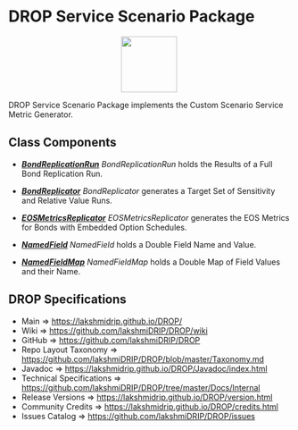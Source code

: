 # DROP Service Scenario Package

<p align="center"><img src="https://github.com/lakshmiDRIP/DROP/blob/master/DRIP_Logo.gif?raw=true" width="100"></p>

DROP Service Scenario Package implements the Custom Scenario Service Metric Generator.


## Class Components

 * [***BondReplicationRun***](https://github.com/lakshmiDRIP/DROP/tree/master/src/main/java/org/drip/service/scenario/BondReplicationRun.java)
 <i>BondReplicationRun</i> holds the Results of a Full Bond Replication Run.

 * [***BondReplicator***](https://github.com/lakshmiDRIP/DROP/tree/master/src/main/java/org/drip/service/scenario/BondReplicator.java)
 <i>BondReplicator</i> generates a Target Set of Sensitivity and Relative Value Runs.

 * [***EOSMetricsReplicator***](https://github.com/lakshmiDRIP/DROP/tree/master/src/main/java/org/drip/service/scenario/EOSMetricsReplicator.java)
 <i>EOSMetricsReplicator</i> generates the EOS Metrics for Bonds with Embedded Option Schedules.

 * [***NamedField***](https://github.com/lakshmiDRIP/DROP/tree/master/src/main/java/org/drip/service/scenario/NamedField.java)
 <i>NamedField</i> holds a Double Field Name and Value.

 * [***NamedFieldMap***](https://github.com/lakshmiDRIP/DROP/tree/master/src/main/java/org/drip/service/scenario/NamedFieldMap.java)
 <i>NamedFieldMap</i> holds a Double Map of Field Values and their Name.


## DROP Specifications

 * Main                     => https://lakshmidrip.github.io/DROP/
 * Wiki                     => https://github.com/lakshmiDRIP/DROP/wiki
 * GitHub                   => https://github.com/lakshmiDRIP/DROP
 * Repo Layout Taxonomy     => https://github.com/lakshmiDRIP/DROP/blob/master/Taxonomy.md
 * Javadoc                  => https://lakshmidrip.github.io/DROP/Javadoc/index.html
 * Technical Specifications => https://github.com/lakshmiDRIP/DROP/tree/master/Docs/Internal
 * Release Versions         => https://lakshmidrip.github.io/DROP/version.html
 * Community Credits        => https://lakshmidrip.github.io/DROP/credits.html
 * Issues Catalog           => https://github.com/lakshmiDRIP/DROP/issues
